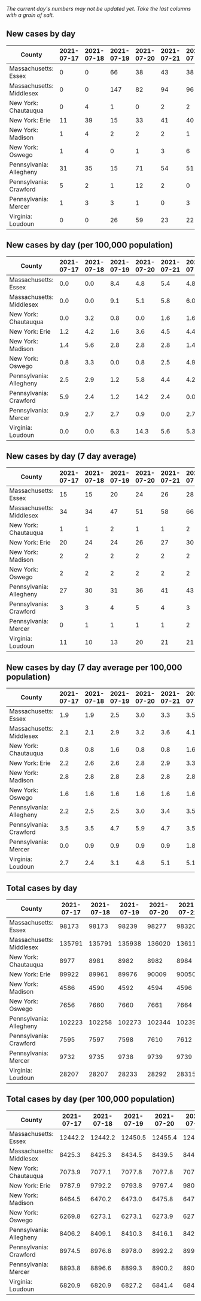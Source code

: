 _The current day's numbers may not be updated yet. Take the last columns with a grain of salt._
## New cases by day

| County | 2021-07-17 | 2021-07-18 | 2021-07-19 | 2021-07-20 | 2021-07-21 | 2021-07-22 | 2021-07-23 |
| --- | --- | --- | --- | --- | --- | --- | --- |
| Massachusetts: Essex | 0 | 0 | 66 | 38 | 43 | 38 | 57 |
| Massachusetts: Middlesex | 0 | 0 | 147 | 82 | 94 | 96 | 114 |
| New York: Chautauqua | 0 | 4 | 1 | 0 | 2 | 2 | 3 |
| New York: Erie | 11 | 39 | 15 | 33 | 41 | 40 | 54 |
| New York: Madison | 1 | 4 | 2 | 2 | 2 | 1 | 2 |
| New York: Oswego | 1 | 4 | 0 | 1 | 3 | 6 | 2 |
| Pennsylvania: Allegheny | 31 | 35 | 15 | 71 | 54 | 51 | 39 |
| Pennsylvania: Crawford | 5 | 2 | 1 | 12 | 2 | 0 | 7 |
| Pennsylvania: Mercer | 1 | 3 | 3 | 1 | 0 | 3 | 2 |
| Virginia: Loudoun | 0 | 0 | 26 | 59 | 23 | 22 | 39 |

## New cases by day (per 100,000 population)

| County | 2021-07-17 | 2021-07-18 | 2021-07-19 | 2021-07-20 | 2021-07-21 | 2021-07-22 | 2021-07-23 |
| --- | --- | --- | --- | --- | --- | --- | --- |
| Massachusetts: Essex | 0.0 | 0.0 | 8.4 | 4.8 | 5.4 | 4.8 | 7.2 |
| Massachusetts: Middlesex | 0.0 | 0.0 | 9.1 | 5.1 | 5.8 | 6.0 | 7.1 |
| New York: Chautauqua | 0.0 | 3.2 | 0.8 | 0.0 | 1.6 | 1.6 | 2.4 |
| New York: Erie | 1.2 | 4.2 | 1.6 | 3.6 | 4.5 | 4.4 | 5.9 |
| New York: Madison | 1.4 | 5.6 | 2.8 | 2.8 | 2.8 | 1.4 | 2.8 |
| New York: Oswego | 0.8 | 3.3 | 0.0 | 0.8 | 2.5 | 4.9 | 1.6 |
| Pennsylvania: Allegheny | 2.5 | 2.9 | 1.2 | 5.8 | 4.4 | 4.2 | 3.2 |
| Pennsylvania: Crawford | 5.9 | 2.4 | 1.2 | 14.2 | 2.4 | 0.0 | 8.3 |
| Pennsylvania: Mercer | 0.9 | 2.7 | 2.7 | 0.9 | 0.0 | 2.7 | 1.8 |
| Virginia: Loudoun | 0.0 | 0.0 | 6.3 | 14.3 | 5.6 | 5.3 | 9.4 |

## New cases by day (7 day average)

| County | 2021-07-17 | 2021-07-18 | 2021-07-19 | 2021-07-20 | 2021-07-21 | 2021-07-22 | 2021-07-23 |
| --- | --- | --- | --- | --- | --- | --- | --- |
| Massachusetts: Essex | 15 | 15 | 20 | 24 | 26 | 28 | 35 |
| Massachusetts: Middlesex | 34 | 34 | 47 | 51 | 58 | 66 | 76 |
| New York: Chautauqua | 1 | 1 | 2 | 1 | 1 | 2 | 2 |
| New York: Erie | 20 | 24 | 24 | 26 | 27 | 30 | 33 |
| New York: Madison | 2 | 2 | 2 | 2 | 2 | 2 | 2 |
| New York: Oswego | 2 | 2 | 2 | 2 | 2 | 2 | 2 |
| Pennsylvania: Allegheny | 27 | 30 | 31 | 36 | 41 | 43 | 42 |
| Pennsylvania: Crawford | 3 | 3 | 4 | 5 | 4 | 3 | 4 |
| Pennsylvania: Mercer | 0 | 1 | 1 | 1 | 1 | 2 | 2 |
| Virginia: Loudoun | 11 | 10 | 13 | 20 | 21 | 21 | 24 |

## New cases by day (7 day average per 100,000 population)

| County | 2021-07-17 | 2021-07-18 | 2021-07-19 | 2021-07-20 | 2021-07-21 | 2021-07-22 | 2021-07-23 |
| --- | --- | --- | --- | --- | --- | --- | --- |
| Massachusetts: Essex | 1.9 | 1.9 | 2.5 | 3.0 | 3.3 | 3.5 | 4.4 |
| Massachusetts: Middlesex | 2.1 | 2.1 | 2.9 | 3.2 | 3.6 | 4.1 | 4.7 |
| New York: Chautauqua | 0.8 | 0.8 | 1.6 | 0.8 | 0.8 | 1.6 | 1.6 |
| New York: Erie | 2.2 | 2.6 | 2.6 | 2.8 | 2.9 | 3.3 | 3.6 |
| New York: Madison | 2.8 | 2.8 | 2.8 | 2.8 | 2.8 | 2.8 | 2.8 |
| New York: Oswego | 1.6 | 1.6 | 1.6 | 1.6 | 1.6 | 1.6 | 1.6 |
| Pennsylvania: Allegheny | 2.2 | 2.5 | 2.5 | 3.0 | 3.4 | 3.5 | 3.5 |
| Pennsylvania: Crawford | 3.5 | 3.5 | 4.7 | 5.9 | 4.7 | 3.5 | 4.7 |
| Pennsylvania: Mercer | 0.0 | 0.9 | 0.9 | 0.9 | 0.9 | 1.8 | 1.8 |
| Virginia: Loudoun | 2.7 | 2.4 | 3.1 | 4.8 | 5.1 | 5.1 | 5.8 |

## Total cases by day

| County | 2021-07-17 | 2021-07-18 | 2021-07-19 | 2021-07-20 | 2021-07-21 | 2021-07-22 | 2021-07-23 |
| --- | --- | --- | --- | --- | --- | --- | --- |
| Massachusetts: Essex | 98173 | 98173 | 98239 | 98277 | 98320 | 98358 | 98415 |
| Massachusetts: Middlesex | 135791 | 135791 | 135938 | 136020 | 136114 | 136210 | 136324 |
| New York: Chautauqua | 8977 | 8981 | 8982 | 8982 | 8984 | 8986 | 8989 |
| New York: Erie | 89922 | 89961 | 89976 | 90009 | 90050 | 90090 | 90144 |
| New York: Madison | 4586 | 4590 | 4592 | 4594 | 4596 | 4597 | 4599 |
| New York: Oswego | 7656 | 7660 | 7660 | 7661 | 7664 | 7670 | 7672 |
| Pennsylvania: Allegheny | 102223 | 102258 | 102273 | 102344 | 102398 | 102449 | 102488 |
| Pennsylvania: Crawford | 7595 | 7597 | 7598 | 7610 | 7612 | 7612 | 7619 |
| Pennsylvania: Mercer | 9732 | 9735 | 9738 | 9739 | 9739 | 9742 | 9744 |
| Virginia: Loudoun | 28207 | 28207 | 28233 | 28292 | 28315 | 28337 | 28376 |

## Total cases by day (per 100,000 population)

| County | 2021-07-17 | 2021-07-18 | 2021-07-19 | 2021-07-20 | 2021-07-21 | 2021-07-22 | 2021-07-23 |
| --- | --- | --- | --- | --- | --- | --- | --- |
| Massachusetts: Essex | 12442.2 | 12442.2 | 12450.5 | 12455.4 | 12460.8 | 12465.6 | 12472.8 |
| Massachusetts: Middlesex | 8425.3 | 8425.3 | 8434.5 | 8439.5 | 8445.4 | 8451.3 | 8458.4 |
| New York: Chautauqua | 7073.9 | 7077.1 | 7077.8 | 7077.8 | 7079.4 | 7081.0 | 7083.4 |
| New York: Erie | 9787.9 | 9792.2 | 9793.8 | 9797.4 | 9801.9 | 9806.2 | 9812.1 |
| New York: Madison | 6464.5 | 6470.2 | 6473.0 | 6475.8 | 6478.6 | 6480.0 | 6482.9 |
| New York: Oswego | 6269.8 | 6273.1 | 6273.1 | 6273.9 | 6276.4 | 6281.3 | 6282.9 |
| Pennsylvania: Allegheny | 8406.2 | 8409.1 | 8410.3 | 8416.1 | 8420.6 | 8424.8 | 8428.0 |
| Pennsylvania: Crawford | 8974.5 | 8976.8 | 8978.0 | 8992.2 | 8994.6 | 8994.6 | 9002.8 |
| Pennsylvania: Mercer | 8893.8 | 8896.6 | 8899.3 | 8900.2 | 8900.2 | 8903.0 | 8904.8 |
| Virginia: Loudoun | 6820.9 | 6820.9 | 6827.2 | 6841.4 | 6847.0 | 6852.3 | 6861.7 |
